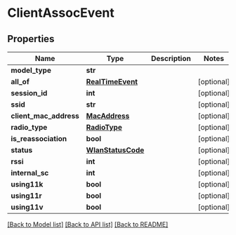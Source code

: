# ClientAssocEvent

## Properties
Name | Type | Description | Notes
------------ | ------------- | ------------- | -------------
**model_type** | **str** |  | 
**all_of** | [**RealTimeEvent**](RealTimeEvent.md) |  | [optional] 
**session_id** | **int** |  | [optional] 
**ssid** | **str** |  | [optional] 
**client_mac_address** | [**MacAddress**](MacAddress.md) |  | [optional] 
**radio_type** | [**RadioType**](RadioType.md) |  | [optional] 
**is_reassociation** | **bool** |  | [optional] 
**status** | [**WlanStatusCode**](WlanStatusCode.md) |  | [optional] 
**rssi** | **int** |  | [optional] 
**internal_sc** | **int** |  | [optional] 
**using11k** | **bool** |  | [optional] 
**using11r** | **bool** |  | [optional] 
**using11v** | **bool** |  | [optional] 

[[Back to Model list]](../README.md#documentation-for-models) [[Back to API list]](../README.md#documentation-for-api-endpoints) [[Back to README]](../README.md)

